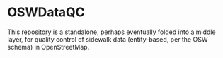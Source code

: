 # OSWDataQC
This repository is a standalone, perhaps eventually folded into a middle layer, for quality control of sidewalk data (entity-based, per the OSW schema) in OpenStreetMap.
